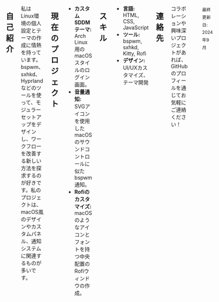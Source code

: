 <div style="display: flex; justify-content: center; gap: 20px;">
  <table>
    <tr>
      <td align="center">
        <img src="https://github.com/Zyphorus/Zyphorus/blob/main/%E3%82%B3%E3%83%BC%E3%83%92%E3%83%BC%E3%81%A8%E5%A1%A9.png" alt="Profile Photo" width="250" height="250">
      </td>
    </tr>
    <tr>
      <td align="center">
        <samp>
          <b>OS</b>         • Arch Linux x86_64<br>
          <b>Kernel</b>     • 6.4.10-arch1-1<br>
          <b>Uptime</b>     • Japan Tokyo (UTC+9)<br>
          <b>Packages</b>   • 800 (pacman)<br>
          <b>Shell</b>      • Fish<br>
          <b>Resolution</b> • 1680x1050<br>
          <b>WM</b>         • bspwm<br>
          <b>Theme</b>      • Catppuccin Mocha<br>
          <b>Terminal</b>   • Kitty, Alacritty<br>
          <b>GPU</b>        • AMD<br>
          <b>Memory</b>     • 4GB<br>
        </samp>
      </td>
    </tr>
  </table>

## 自己紹介
私はLinux環境の個人設定とテーマの作成に情熱を持っています。bspwm、sxhkd、Hyprlandなどのツールを使って、モジュラーセットアップをデザインし、ワークフローを改善する新しい方法を探求するのが好きです。私のプロジェクトは、macOS風のデザインやカスタムパネル、通知システムに関連するものが多いです。

## 現在のプロジェクト
- **カスタムSDDMテーマ:** Arch Linux用のmacOSスタイルのログイン画面。
- **音量通知:** SVGアイコンを使用したmacOSのサウンドコントロールに似たbspwm通知。
- **Rofiのカスタマイズ:** macOSのようなアイコンとフォントを持つ中央配置のRofiウィンドウの作成。

## スキル
- **言語:** HTML, CSS, JavaScript
- **ツール:** bspwm, sxhkd, Kitty, Rofi
- **デザイン:** UI/UXカスタマイズ、テーマ開発

## 連絡先
コラボレーションや興味深いプロジェクトがあれば、GitHubのプロフィールを通じてお気軽にご連絡ください！

---

<sub>最終更新日: 2024年9月</sub>